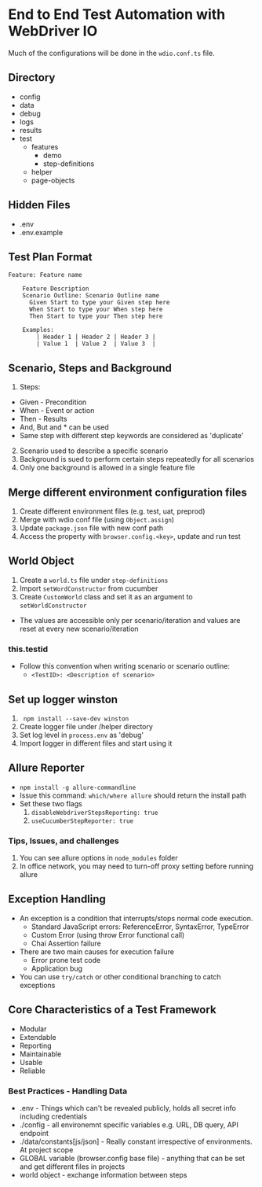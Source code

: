 # End to End Test Automation with WebDriver IO
Much of the configurations will be done in the ```wdio.conf.ts``` file.

## Directory
* config
* data
* debug
* logs
* results
* test
  * features
    * demo
    * step-definitions
  * helper
  * page-objects

## Hidden Files
* .env
* .env.example

## Test Plan Format

```
Feature: Feature name

    Feature Description
    Scenario Outline: Scenario Outline name
      Given Start to type your Given step here
      When Start to type your When step here
      Then Start to type your Then step here

    Examples:
        | Header 1 | Header 2 | Header 3 |
        | Value 1  | Value 2  | Value 3  |
```

## Scenario, Steps and Background
1. Steps:
  * Given - Precondition
  * When - Event or action
  * Then - Results
  * And, But and * can be used
  * Same step with different step keywords are considered as 'duplicate'
2. Scenario used to describe a specific scenario
3. Background is sued to perform certain steps repeatedly for all scenarios
4. Only one background is allowed in a single feature file

## Merge different environment configuration files
1. Create different environment files (e.g. test, uat, preprod)
2. Merge with wdio conf file (using ```Object.assign```)
3. Update ```package.json``` file with new conf path
4. Access the property with ```browser.config.<key>```, update and run test

## World Object
1. Create a ```world.ts``` file under ```step-definitions```
2. Import ```setWordConstructor``` from cucumber
3. Create ```CustomWorld``` class and set it as an argument to ```setWorldConstructor```

* The values are accessible only per scenario/iteration and values are reset at every new scenario/iteration

### this.testid
* Follow this convention when writing scenario or scenario outline:
  * ```<TestID>: <Description of scenario>```

## Set up logger winston
1. ``` npm install --save-dev winston```
2. Create logger file under /helper directory
3. Set log level in ```process.env``` as 'debug'
4. Import logger in different files and start using it

## Allure Reporter
* ```npm install -g allure-commandline```
* Issue this command: ```which/where allure``` should return the install path
* Set these two flags
  1. ```disableWebdriverStepsReporting: true```
  1. ```useCucumberStepReporter: true```

### Tips, Issues, and challenges
1. You can see allure options in ```node_modules``` folder
2. In office network, you may need to turn-off proxy setting before running allure

## Exception Handling
* An exception is a condition that interrupts/stops normal code execution.
  * Standard JavaScript errors: ReferenceError, SyntaxError, TypeError
  * Custom Error (using throw Error functional call)
  * Chai Assertion failure
* There are two main causes for execution failure
  * Error prone test code
  * Application bug
* You can use ```try/catch``` or other conditional branching to catch exceptions

## Core Characteristics of a Test Framework
* Modular
* Extendable
* Reporting
* Maintainable
* Usable
* Reliable

### Best Practices - Handling Data
* .env - Things which can't be revealed publicly, holds all secret info including credentials
* ./config - all environemnt specific variables e.g. URL, DB query, API endpoint
* ./data/constants[js/json] - Really constant irrespective of environments. At project scope
* GLOBAL variable (browser.config base file) - anything that can be set and get different files in projects
* world object - exchange information between steps